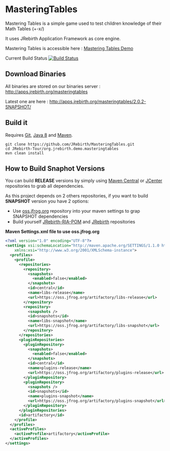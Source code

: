 MasteringTables
=====================

Mastering Tables is a simple game used to test children knowledge of their Math Tables (+-x/)

It uses JRebirth Application Framework as core engine.

Mastering Tables is accessible here : [Mastering Tables Demo](http://www.jrebirth.org/apps/MasteringTables.html)

Current Build Status
[![Build Status](http://ci.jrebirth.org/buildStatus/icon?job=MasteringTables-master)](http://ci.jrebirth.org/job/MasteringTables-master/)

Download Binaries
-----------

All binaries are stored on our binaries server : http://apps.jrebirth.org/masteringtables

Latest one are here : http://apps.jrebirth.org/masteringtables/2.0.2-SNAPSHOT/


Build it
-----------

Requires [Git](http://git-scm.com/), [Java 8](http://www.oracle.com/technetwork/java/javase/downloads/index.html) and [Maven](http://maven.apache.org/).

    git clone https://github.com/JRebirth/MasteringTables.git
    cd JRebirth-Tour/org.jrebirth.demo.masteringtables
    mvn clean install


How to Build Snaphot Versions
---------------------

You can build __RELEASE__ versions by simply using [Maven Central](http://search.maven.org) or [JCenter](jcenter.bintray.com) repositories to grab all dependencies.

As this project depends on 2 others repositories, if you want to build __SNAPSHOT__ version you have 2 options:
* Use [oss.jfrog.org](http://oss.jfrog.org) repository into your maven settings to grap SNAPSHOT dependencies
* Build yourself [JRebirth-RIA-POM](https://github.com/JRebirth/JRebirth-RIA-POM) and [JRebirth](https://github.com/JRebirth/JRebirth) repositories
 

__Maven Settings.xml file to use oss.jfrog.org__

``` xml
<?xml version="1.0" encoding="UTF-8"?>
<settings xsi:schemaLocation="http://maven.apache.org/SETTINGS/1.1.0 http://maven.apache.org/xsd/settings-1.1.0.xsd" xmlns="http://maven.apache.org/SETTINGS/1.1.0"
    xmlns:xsi="http://www.w3.org/2001/XMLSchema-instance">
  <profiles>
    <profile>
      <repositories>
        <repository>
          <snapshots>
            <enabled>false</enabled>
          </snapshots>
          <id>central</id>
          <name>libs-release</name>
          <url>https://oss.jfrog.org/artifactory/libs-release</url>
        </repository>
        <repository>
          <snapshots />
          <id>snapshots</id>
          <name>libs-snapshot</name>
          <url>https://oss.jfrog.org/artifactory/libs-snapshot</url>
        </repository>
      </repositories>
      <pluginRepositories>
        <pluginRepository>
          <snapshots>
            <enabled>false</enabled>
          </snapshots>
          <id>central</id>
          <name>plugins-release</name>
          <url>https://oss.jfrog.org/artifactory/plugins-release</url>
        </pluginRepository>
        <pluginRepository>
          <snapshots />
          <id>snapshots</id>
          <name>plugins-snapshot</name>
          <url>https://oss.jfrog.org/artifactory/plugins-snapshot</url>
        </pluginRepository>
      </pluginRepositories>
      <id>artifactory</id>
    </profile>
  </profiles>
  <activeProfiles>
    <activeProfile>artifactory</activeProfile>
  </activeProfiles>
</settings>
```

